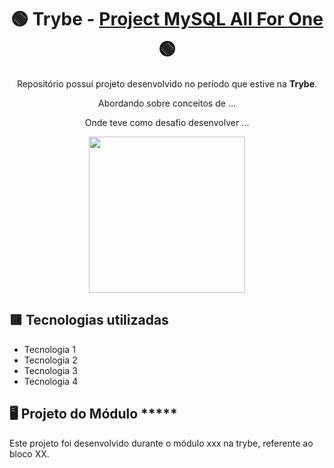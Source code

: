 <div align=center>

# 🟢 Trybe - [Project MySQL All For One](https://github.com/jaquesilva/Project-MySQL-All-For-One/) 🟢

Repositório possuí projeto desenvolvido no período que estive na <b>Trybe</b>.

Abordando sobre conceitos de ...

Onde teve como desafio desenvolver ...
  
<a href="https://www.betrybe.com/" target="_blank">
<img src="https://freecourse.betrybe.com/images/trybe-logo-e10dbaaa26462aa149b81a924b00df07.png?vsn=d" width="250px">
</a>

</div>

## 🟥 Tecnologias utilizadas

- Tecnologia 1
- Tecnologia 2
- Tecnologia 3
- Tecnologia 4


## 🖥 Projeto do Módulo *****

Este projeto foi desenvolvido durante o módulo xxx na trybe, referente ao bloco XX.

